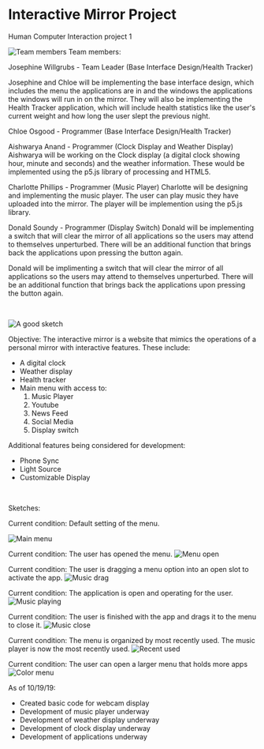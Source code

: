 # Interactive Mirror Project
Human Computer Interaction project 1

![Team members](p1.group12.png)
Team members:

Josephine Willgrubs - Team Leader (Base Interface Design/Health Tracker)

Josephine and Chloe will be implementing the base interface design, which includes the menu the applications are in and the windows the applications the windows will run in on the mirror. They will also be implementing the Health Tracker application, which will include health statistics like the user's current weight and how long the user slept the previous night.

Chloe Osgood - Programmer (Base Interface Design/Health Tracker)

Aishwarya Anand - Programmer (Clock Display and Weather Display)
Aishwarya will be working on the Clock display (a digital clock showing hour, minute and seconds)  and the weather information. These would be implemented using the p5.js library of processing and HTML5.

Charlotte Phillips - Programmer (Music Player)
Charlotte will be designing and implementing the music player. The user can play music they have uploaded into the mirror. The player will be implemention using the p5.js library.

Donald Soundy - Programmer (Display Switch)
Donald will be implementing a switch that will clear the mirror of all applications so the users may attend to themselves unperturbed. 
There will be an additional function that brings back the applications upon pressing the button again.

Donald will be implimenting a switch that will clear the mirror of all applications so the users may attend to themselves unperturbed. 
There will be an additional function that brings back the applications upon pressing the button again.

<br>

![A good sketch](/PrototypeImg/maincolo.png)

Objective:
The interactive mirror is a website that mimics the operations of a personal mirror with interactive features. These include:

- A digital clock
- Weather display
- Health tracker
- Main menu with access to:
    1. Music Player
    2. Youtube
    3. News Feed
    4. Social Media
    5. Display switch
    
Additional features being considered for development:
- Phone Sync
- Light Source
- Customizable Display

<br>

Sketches:

Current condition: Default setting of the menu.

![Main menu](/PrototypeImg/menuclose.png)

Current condition: The user has opened the menu.
![Menu open](/PrototypeImg/menuopen.png)

Current condition: The user is dragging a menu option into an open slot to activate the app.
![Music drag](/PrototypeImg/musicdrag.png)

Current condition: The application is open and operating for the user.
![Music playing](/PrototypeImg/musicopen.png)

Current condition: The user is finished with the app and drags it to the menu to close it.
![Music close](/PrototypeImg/musicmenu.png)

Current condition: The menu is organized by most recently used. The music player is now the most recently used.
![Recent used](/PrototypeImg/mostrecentmusic.jpg)

Current condition: The user can open a larger menu that holds more apps
![Color menu](/PrototypeImg/largemenu.png)





As of 10/19/19:
 - Created basic code for webcam display
 - Development of music player underway
 - Development of weather display underway
 - Development of clock display underway
 - Development of applications underway
